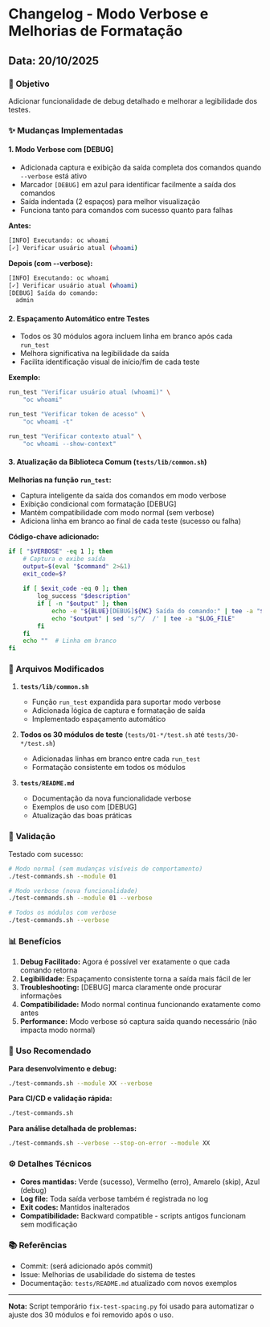 # Changelog - Modo Verbose e Melhorias de Formatação

## Data: 20/10/2025

### 🎯 Objetivo
Adicionar funcionalidade de debug detalhado e melhorar a legibilidade dos testes.

### ✨ Mudanças Implementadas

#### 1. **Modo Verbose com [DEBUG]**
- Adicionada captura e exibição da saída completa dos comandos quando `--verbose` está ativo
- Marcador `[DEBUG]` em azul para identificar facilmente a saída dos comandos
- Saída indentada (2 espaços) para melhor visualização
- Funciona tanto para comandos com sucesso quanto para falhas

**Antes:**
```bash
[INFO] Executando: oc whoami
[✓] Verificar usuário atual (whoami)
```

**Depois (com --verbose):**
```bash
[INFO] Executando: oc whoami
[✓] Verificar usuário atual (whoami)
[DEBUG] Saída do comando:
  admin
```

#### 2. **Espaçamento Automático entre Testes**
- Todos os 30 módulos agora incluem linha em branco após cada `run_test`
- Melhora significativa na legibilidade da saída
- Facilita identificação visual de início/fim de cada teste

**Exemplo:**
```bash
run_test "Verificar usuário atual (whoami)" \
    "oc whoami"

run_test "Verificar token de acesso" \
    "oc whoami -t"

run_test "Verificar contexto atual" \
    "oc whoami --show-context"
```

#### 3. **Atualização da Biblioteca Comum (`tests/lib/common.sh`)**

**Melhorias na função `run_test`:**
- Captura inteligente da saída dos comandos em modo verbose
- Exibição condicional com formatação [DEBUG]
- Mantém compatibilidade com modo normal (sem verbose)
- Adiciona linha em branco ao final de cada teste (sucesso ou falha)

**Código-chave adicionado:**
```bash
if [ "$VERBOSE" -eq 1 ]; then
    # Captura e exibe saída
    output=$(eval "$command" 2>&1)
    exit_code=$?
    
    if [ $exit_code -eq 0 ]; then
        log_success "$description"
        if [ -n "$output" ]; then
            echo -e "${BLUE}[DEBUG]${NC} Saída do comando:" | tee -a "$LOG_FILE"
            echo "$output" | sed 's/^/  /' | tee -a "$LOG_FILE"
        fi
    fi
    echo ""  # Linha em branco
fi
```

### 📝 Arquivos Modificados

1. **`tests/lib/common.sh`**
   - Função `run_test` expandida para suportar modo verbose
   - Adicionada lógica de captura e formatação de saída
   - Implementado espaçamento automático

2. **Todos os 30 módulos de teste** (`tests/01-*/test.sh` até `tests/30-*/test.sh`)
   - Adicionadas linhas em branco entre cada `run_test`
   - Formatação consistente em todos os módulos

3. **`tests/README.md`**
   - Documentação da nova funcionalidade verbose
   - Exemplos de uso com [DEBUG]
   - Atualização das boas práticas

### 🧪 Validação

Testado com sucesso:
```bash
# Modo normal (sem mudanças visíveis de comportamento)
./test-commands.sh --module 01

# Modo verbose (nova funcionalidade)
./test-commands.sh --module 01 --verbose

# Todos os módulos com verbose
./test-commands.sh --verbose
```

### 📊 Benefícios

1. **Debug Facilitado:** Agora é possível ver exatamente o que cada comando retorna
2. **Legibilidade:** Espaçamento consistente torna a saída mais fácil de ler
3. **Troubleshooting:** [DEBUG] marca claramente onde procurar informações
4. **Compatibilidade:** Modo normal continua funcionando exatamente como antes
5. **Performance:** Modo verbose só captura saída quando necessário (não impacta modo normal)

### 🔧 Uso Recomendado

**Para desenvolvimento e debug:**
```bash
./test-commands.sh --module XX --verbose
```

**Para CI/CD e validação rápida:**
```bash
./test-commands.sh
```

**Para análise detalhada de problemas:**
```bash
./test-commands.sh --verbose --stop-on-error --module XX
```

### ⚙️ Detalhes Técnicos

- **Cores mantidas:** Verde (sucesso), Vermelho (erro), Amarelo (skip), Azul (debug)
- **Log file:** Toda saída verbose também é registrada no log
- **Exit codes:** Mantidos inalterados
- **Compatibilidade:** Backward compatible - scripts antigos funcionam sem modificação

### 📚 Referências

- Commit: (será adicionado após commit)
- Issue: Melhorias de usabilidade do sistema de testes
- Documentação: `tests/README.md` atualizado com novos exemplos

---

**Nota:** Script temporário `fix-test-spacing.py` foi usado para automatizar o ajuste dos 30 módulos e foi removido após o uso.
